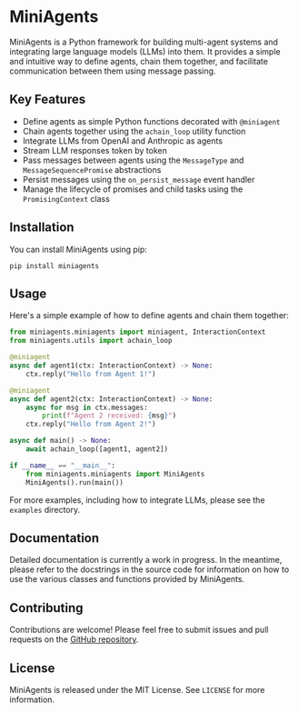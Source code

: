 # MiniAgents

MiniAgents is a Python framework for building multi-agent systems and integrating large language models (LLMs) into them. It provides a simple and intuitive way to define agents, chain them together, and facilitate communication between them using message passing.

## Key Features

- Define agents as simple Python functions decorated with `@miniagent`
- Chain agents together using the `achain_loop` utility function
- Integrate LLMs from OpenAI and Anthropic as agents
- Stream LLM responses token by token
- Pass messages between agents using the `MessageType` and `MessageSequencePromise` abstractions
- Persist messages using the `on_persist_message` event handler
- Manage the lifecycle of promises and child tasks using the `PromisingContext` class

## Installation

You can install MiniAgents using pip:

```
pip install miniagents
```

## Usage

Here's a simple example of how to define agents and chain them together:

```python
from miniagents.miniagents import miniagent, InteractionContext
from miniagents.utils import achain_loop

@miniagent
async def agent1(ctx: InteractionContext) -> None:
    ctx.reply("Hello from Agent 1!")

@miniagent
async def agent2(ctx: InteractionContext) -> None:
    async for msg in ctx.messages:
        print(f"Agent 2 received: {msg}")
    ctx.reply("Hello from Agent 2!")

async def main() -> None:
    await achain_loop([agent1, agent2])

if __name__ == "__main__":
    from miniagents.miniagents import MiniAgents
    MiniAgents().run(main())
```

For more examples, including how to integrate LLMs, please see the `examples` directory.

## Documentation

Detailed documentation is currently a work in progress. In the meantime, please refer to the docstrings in the source code for information on how to use the various classes and functions provided by MiniAgents.

## Contributing

Contributions are welcome! Please feel free to submit issues and pull requests on the [GitHub repository](https://github.com/teremterem/MiniAgents).

## License

MiniAgents is released under the MIT License. See `LICENSE` for more information.
